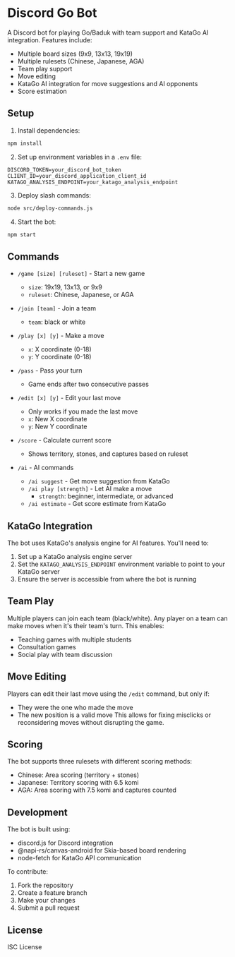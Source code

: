 # Discord Go Bot

A Discord bot for playing Go/Baduk with team support and KataGo AI integration. Features include:
- Multiple board sizes (9x9, 13x13, 19x19)
- Multiple rulesets (Chinese, Japanese, AGA)
- Team play support
- Move editing
- KataGo AI integration for move suggestions and AI opponents
- Score estimation

## Setup

1. Install dependencies:
```bash
npm install
```

2. Set up environment variables in a `.env` file:
```env
DISCORD_TOKEN=your_discord_bot_token
CLIENT_ID=your_discord_application_client_id
KATAGO_ANALYSIS_ENDPOINT=your_katago_analysis_endpoint
```

3. Deploy slash commands:
```bash
node src/deploy-commands.js
```

4. Start the bot:
```bash
npm start
```

## Commands

- `/game [size] [ruleset]` - Start a new game
  - `size`: 19x19, 13x13, or 9x9
  - `ruleset`: Chinese, Japanese, or AGA

- `/join [team]` - Join a team
  - `team`: black or white

- `/play [x] [y]` - Make a move
  - `x`: X coordinate (0-18)
  - `y`: Y coordinate (0-18)

- `/pass` - Pass your turn
  - Game ends after two consecutive passes

- `/edit [x] [y]` - Edit your last move
  - Only works if you made the last move
  - `x`: New X coordinate
  - `y`: New Y coordinate

- `/score` - Calculate current score
  - Shows territory, stones, and captures based on ruleset

- `/ai` - AI commands
  - `/ai suggest` - Get move suggestion from KataGo
  - `/ai play [strength]` - Let AI make a move
    - `strength`: beginner, intermediate, or advanced
  - `/ai estimate` - Get score estimate from KataGo

## KataGo Integration

The bot uses KataGo's analysis engine for AI features. You'll need to:
1. Set up a KataGo analysis engine server
2. Set the `KATAGO_ANALYSIS_ENDPOINT` environment variable to point to your KataGo server
3. Ensure the server is accessible from where the bot is running

## Team Play

Multiple players can join each team (black/white). Any player on a team can make moves when it's their team's turn. This enables:
- Teaching games with multiple students
- Consultation games
- Social play with team discussion

## Move Editing

Players can edit their last move using the `/edit` command, but only if:
- They were the one who made the move
- The new position is a valid move
This allows for fixing misclicks or reconsidering moves without disrupting the game.

## Scoring

The bot supports three rulesets with different scoring methods:
- Chinese: Area scoring (territory + stones)
- Japanese: Territory scoring with 6.5 komi
- AGA: Area scoring with 7.5 komi and captures counted

## Development

The bot is built using:
- discord.js for Discord integration
- @napi-rs/canvas-android for Skia-based board rendering
- node-fetch for KataGo API communication

To contribute:
1. Fork the repository
2. Create a feature branch
3. Make your changes
4. Submit a pull request

## License

ISC License
